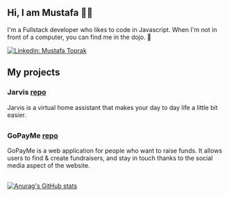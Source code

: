 ## Hi, I am Mustafa 👋🏽

I'm a Fullstack developer who likes to code in Javascript. When I'm not in front of a computer, you can find me in the dojo. 🥋

[![Linkedin: Mustafa Toprak](https://img.shields.io/badge/-Mustafa_Toprak-blue?style=flat-square&logo=Linkedin&logoColor=white&link=https://www.linkedin.com/in/mustafakemaltoprak/)](https://www.linkedin.com/in/mustafakemaltoprak/)

## My projects

### Jarvis [repo](https://github.com/mustafatoprak2/Jarvis)
Jarvis is a virtual home assistant that makes your day to day life a little bit easier.

##

### GoPayMe [repo](https://github.com/mustafatoprak2/GoPayMe)
GoPayMe is a web application for people who want to raise funds. It allows users to find & create fundraisers, and stay in touch thanks to the social media aspect of the website.

##

[![Anurag's GitHub stats](https://github-readme-stats.vercel.app/api?username=mustafakemaltoprak&count_private=true&show_icons=true&theme=dark)](https://github.com/anuraghazra/github-readme-stats)
